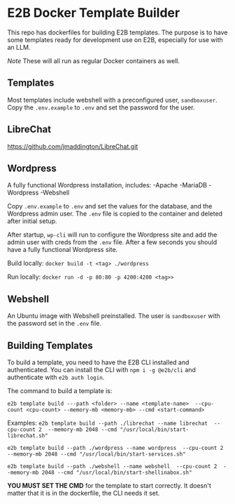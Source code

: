 # E2B Docker Template Builder

This repo has dockerfiles for building E2B templates. The purpose is to have some templates ready for
development use on E2B, especially for use with an LLM.

*Note* These will all run as regular Docker containers as well.

## Templates
Most templates include webshell with a preconfigured user, `sandboxuser`. Copy the `.env.example` to `.env` and set the password for the user.

## LibreChat
https://github.com/jmaddington/LibreChat.git

## Wordpress
A fully functional Wordpress installation, includes:
-Apache
-MariaDB
-Wordpress
-Webshell

Copy `.env.example` to `.env` and set the values for the database, and the Wordpress admin user. The `.env` file is copied
to the container and deleted after initial setup.

After startup, `wp-cli` will run to configure the Wordpress site and add the admin user with creds from the `.env` file.
After a few seconds you should have a fully functional Wordpress site.

Build locally:
`docker build -t <tag> ./wordpress`

Run locally:
`docker run -d -p 80:80 -p 4200:4200 <tag>>`

## Webshell
An Ubuntu image with Webshell preinstalled. The user is `sandboxuser` with the password set in the `.env` file.

## Building Templates
To build a template, you need to have the E2B CLI installed and authenticated. You can install the CLI with `npm i -g @e2b/cli` and authenticate with `e2b auth login`.

The command to build a template is:

`e2b template build ---path <folder> --name <template-name>  --cpu-count <cpu-count> --memory-mb <memory-mb> --cmd <start-command>`

Examples:
`e2b template build --path ./librechat --name librechat  --cpu-count 2  --memory-mb 2048 --cmd "/usr/local/bin/start-librechat.sh"`

`e2b template build --path ./wordpress --name wordpress  --cpu-count 2  --memory-mb 2048 --cmd "/usr/local/bin/start-services.sh"`

`e2b template build --path ./webshell --name webshell  --cpu-count 2  --memory-mb 2048 --cmd "/usr/local/bin/start-shellinabox.sh"`

**YOU MUST SET THE CMD** for the template to start correctly. It doesn't matter that it is in the dockerfile, the CLI needs it set.